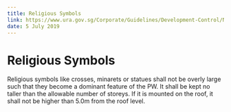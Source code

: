```yaml
---
title: Religious Symbols
link: https://www.ura.gov.sg/Corporate/Guidelines/Development-Control/Non-Residential/PW/Religious-Symbols
date: 5 July 2019
---
```


# Religious Symbols

Religious symbols like crosses, minarets or statues shall not be overly large such that they become a dominant feature of the PW. It shall be kept no taller than the allowable number of storeys. If it is mounted on the roof, it shall not be higher than 5.0m from the roof level.
